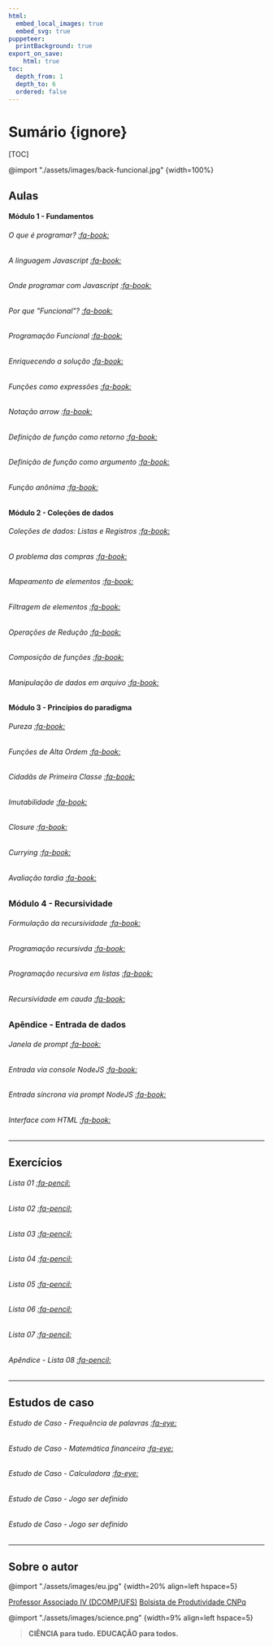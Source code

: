 ```yaml
---
html:
  embed_local_images: true
  embed_svg: true
puppeteer: 
  printBackground: true
export_on_save:
    html: true
toc:
  depth_from: 1
  depth_to: 6
  ordered: false
---
```


# Sumário {ignore}
[TOC]

@import "./assets/images/back-funcional.jpg" {width=100%} 

## Aulas

#### Módulo 1 - Fundamentos
###### O que é programar? [:fa-book:](/conteudo/aulas/01oqueeprogramar.html)
###### A linguagem Javascript [:fa-book:](/conteudo/aulas/02linguagemjavascript.html)
###### Onde programar com Javascript [:fa-book:](/conteudo/aulas/03ondeprogramar.html)
###### Por que "Funcional"? [:fa-book:](/conteudo/aulas/04porquefuncional.html)
###### Programação Funcional [:fa-book:](/conteudo/aulas/05programacaofuncional.html)
###### Enriquecendo a solução [:fa-book:](/conteudo/aulas/06enriquecendoprograma.html)
###### Funções como expressões [:fa-book:](/conteudo/aulas/07funcoesexpressoes.html)
###### Notação *arrow* [:fa-book:](/conteudo/aulas/08notacaoarrow.html)
###### Definição de função como retorno [:fa-book:](/conteudo/aulas/09funcaocomoretorno.html)
###### Definição de função como argumento [:fa-book:](/conteudo/aulas/10funcaocomoargumento.html)
###### Função *anônima* [:fa-book:](/conteudo/aulas/11funcaoanonima.html)

#### Módulo 2 - Coleções de dados
###### Coleções de dados: Listas e Registros [:fa-book:](/conteudo/aulas/12colecoes.html)
###### O problema das compras [:fa-book:](/conteudo/aulas/13colecoes_compras.html)
###### Mapeamento de elementos [:fa-book:](/conteudo/aulas/14mapeamento.html)
###### Filtragem de elementos [:fa-book:](/conteudo/aulas/15filtragem.html)
###### Operações de Redução [:fa-book:](/conteudo/aulas/16reducao.html)
###### Composição de funções [:fa-book:](/conteudo/aulas/17composicao.html)
###### Manipulação de dados em arquivo [:fa-book:](/conteudo/aulas/18arquivos.html)

#### Módulo 3 - Princípios do paradigma
###### Pureza [:fa-book:](/conteudo/aulas/19principiospureza.html)
###### Funções de Alta Ordem [:fa-book:](/conteudo/aulas/20principiosaltaordem.html)
###### Cidadãs de Primeira Classe [:fa-book:](/conteudo/aulas/21principiosprimeiraclasse.html)
###### Imutabilidade [:fa-book:](/conteudo/aulas/22principiosimutabilidade.html)
###### *Closure* [:fa-book:](/conteudo/aulas/23principiosclosure.html)
###### *Currying* [:fa-book:](/conteudo/aulas/24principioscurrying.html)
###### Avaliação tardia [:fa-book:](/conteudo/aulas/25principiosavaltardia.html)

### Módulo 4 - Recursividade
###### Formulação da recursividade [:fa-book:](/conteudo/aulas/26recursividadeformulacao.html)
###### Programação recursivda [:fa-book:](/conteudo/aulas/27programacaorecursiva.html)
###### Programação recursiva em listas [:fa-book:](/conteudo/aulas/28programacaorecursivalistas.html)
###### Recursividade em cauda [:fa-book:](/conteudo/aulas/29recursividadecauda.html)

### Apêndice - Entrada de dados
###### Janela de prompt [:fa-book:]()
###### Entrada via console NodeJS [:fa-book:]()
###### Entrada síncrona via prompt NodeJS [:fa-book:]()
###### Interface com HTML [:fa-book:]()

---
## Exercícios
###### Lista 01 [:fa-pencil:](/conteudo/exercicios/lista01.html)
###### Lista 02 [:fa-pencil:](/conteudo/exercicios/lista02.html)
###### Lista 03 [:fa-pencil:](/conteudo/exercicios/lista03.html)
###### Lista 04 [:fa-pencil:](/conteudo/exercicios/lista04.html)
###### Lista 05 [:fa-pencil:](/conteudo/exercicios/lista05.html)
###### Lista 06 [:fa-pencil:](/conteudo/exercicios/lista06.html)
###### Lista 07 [:fa-pencil:](/conteudo/exercicios/lista07.html)
###### Apêndice - Lista 08 [:fa-pencil:](/conteudo/exercicios/lista08.html)
---
## Estudos de caso
###### Estudo de Caso - Frequência de palavras [:fa-eye:](/conteudo/estudocaso/ec_frequencia.html)
###### Estudo de Caso - Matemática financeira [:fa-eye:](/conteudo/estudocaso/ec_financeira.html)
###### Estudo de Caso - Calculadora [:fa-eye:](/conteudo/estudocaso/ec_calculadora.html)
###### Estudo de Caso - *Jogo ser definido*
###### Estudo de Caso - *Jogo ser definido*

---

## Sobre o autor

@import "./assets/images/eu.jpg" {width=20% align=left hspace=5} 

[Professor Associado IV (DCOMP/UFS)](https://www.sigaa.ufs.br/sigaa/public/docente/portal.jsf?siape=2527554)
[Bolsista de Produtividade CNPq](http://lattes.cnpq.br/7119477874134821)


@import "./assets/images/science.png" {width=9% align=left hspace=5} 

> **CIÊNCIA para tudo. 
> EDUCAÇÃO para todos.**